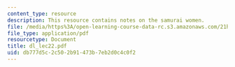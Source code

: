 ```yaml
---
content_type: resource
description: This resource contains notes on the samurai women.
file: /media/https%3A/open-learning-course-data-rc.s3.amazonaws.com/21h-522-japan-in-the-age-of-the-samurai-history-and-film-fall-2006/db777d5c2c502b91473b7eb2d0c4c0f2_dl_lec22.pdf
file_type: application/pdf
resourcetype: Document
title: dl_lec22.pdf
uid: db777d5c-2c50-2b91-473b-7eb2d0c4c0f2
---
```

